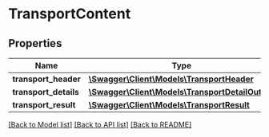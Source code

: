 # TransportContent

## Properties

Name | Type | Description | Notes
------------ | ------------- | ------------- | -------------
**transport_header** | [**\Swagger\Client\Models\TransportHeader**](TransportHeader.md) |  |
**transport_details** | [**\Swagger\Client\Models\TransportDetailOutput**](TransportDetailOutput.md) |  |
**transport_result** | [**\Swagger\Client\Models\TransportResult**](TransportResult.md) |  |

[[Back to Model list]](../../README.md#documentation-for-models) [[Back to API list]](../../README.md#documentation-for-api-endpoints) [[Back to README]](../../README.md)

